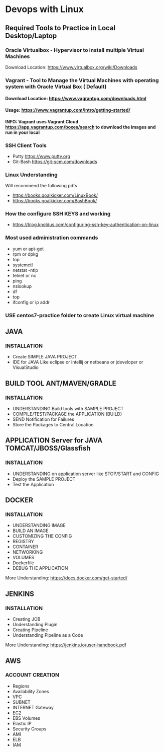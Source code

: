 # Devops with Linux

## Required Tools to Practice in Local Desktop/Laptop

### Oracle Virtualbox  - Hypervisor to install multiple Virtual Machines
Download Location: https://www.virtualbox.org/wiki/Downloads

### Vagrant  - Tool to Manage the Virtual Machines with operating system with Oracle Virtual Box ( Default)
#### Download Location: https://www.vagrantup.com/downloads.html
#### Usage: https://www.vagrantup.com/intro/getting-started/

#### INFO: Vagrant uses Vagrant Cloud https://app.vagrantup.com/boxes/search to download the images and run in your local 

### SSH Client Tools 
* Putty https://www.putty.org
* Git-Bash  https://git-scm.com/downloads 

### Linux Understanding 
Will recommend the following pdfs
*  https://books.goalkicker.com/LinuxBook/
*  https://books.goalkicker.com/BashBook/

### How the configure SSH KEYS and working
* https://blog.knoldus.com/configuring-ssh-key-authentication-on-linux

### Most used administration commands
* yum or apt-get
* rpm or dpkg
* top
* systemctl 
* netstat -ntlp
* telnet or nc
* ping 
* nslookup 
* df 
* top
* ifconfig or ip addr

### USE centos7-practice folder to create Linux virtual machine 

## JAVA
### INSTALLATION
* Create SIMPLE JAVA PROJECT
* IDE for JAVA Like eclipse or intellij or netbeans or jdeveloper or VisualStudio

## BUILD TOOL ANT/MAVEN/GRADLE
### INSTALLATION
* UNDERSTANDING Build tools with SAMPLE PROJECT 
* COMPILE/TEST/PACKAGE the APPLICATION (BUILD)
* SEND Notification for Failures
* Store the Packages to Central Location

## APPLICATION Server for JAVA TOMCAT/JBOSS/Glassfish
### INSTALLATION
* UNDERSTANDING on application server like STOP/START and CONFIG
* Deploy the SAMPLE PROJECT
* Test the Application 

## DOCKER
### INSTALLATION
* UNDERSTANDING IMAGE
* BUILD AN IMAGE
* CUSTOMIZING THE CONFIG
* REGISTRY
* CONTAINER
* NETWORKING
* VOLUMES
* Dockerfile
* DEBUG THE APPLICATION

More Understanding: https://docs.docker.com/get-started/

## JENKINS 

### INSTALLATION
* Creating JOB
* Understanding Plugin
* Creating Pipeline
* Understanding Pipeline as a Code

More Understanding: https://jenkins.io/user-handbook.pdf

## AWS

### ACCOUNT CREATION
* Regions
* Availability Zones
* VPC
* SUBNET 
* INTERNET Gateway
* EC2
* EBS Volumes
* Elastic IP
* Security Groups
* AMI
* ELB
* IAM 
